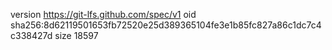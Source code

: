 version https://git-lfs.github.com/spec/v1
oid sha256:8d62119501653fb72520e25d389365104fe3e1b85fc827a86c1dc7c4c338427d
size 18597
